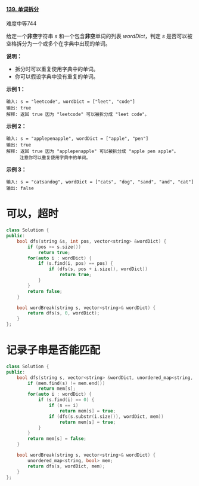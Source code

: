 #### [139. 单词拆分](https://leetcode-cn.com/problems/word-break/)

难度中等744

给定一个**非空**字符串 *s* 和一个包含**非空**单词的列表 *wordDict*，判定 *s* 是否可以被空格拆分为一个或多个在字典中出现的单词。

**说明：**

- 拆分时可以重复使用字典中的单词。
- 你可以假设字典中没有重复的单词。

**示例 1：**

```
输入: s = "leetcode", wordDict = ["leet", "code"]
输出: true
解释: 返回 true 因为 "leetcode" 可以被拆分成 "leet code"。
```

**示例 2：**

```
输入: s = "applepenapple", wordDict = ["apple", "pen"]
输出: true
解释: 返回 true 因为 "applepenapple" 可以被拆分成 "apple pen apple"。
     注意你可以重复使用字典中的单词。
```

**示例 3：**

```
输入: s = "catsandog", wordDict = ["cats", "dog", "sand", "and", "cat"]
输出: false
```





# 可以，超时

```c++
class Solution {
public:
    bool dfs(string &s, int pos, vector<string> &wordDict) {
        if (pos >= s.size())
            return true;
        for(auto i : wordDict) {
            if (s.find(i, pos) == pos) {
                if (dfs(s, pos + i.size(), wordDict))
                    return true;
            }
        }
        return false;
    }

    bool wordBreak(string s, vector<string>& wordDict) {
        return dfs(s, 0, wordDict);
    }
};
```



# 记录子串是否能匹配

```c++
class Solution {
public:
    bool dfs(string s, vector<string> &wordDict, unordered_map<string, bool> &mem) {
        if (mem.find(s) != mem.end())
            return mem[s];
        for(auto i : wordDict) {
            if (s.find(i) == 0) {
                if (s == i)
                    return mem[s] = true;
                if (dfs(s.substr(i.size()), wordDict, mem))
                    return mem[s] = true;
            }
        }
        return mem[s] = false;
    }

    bool wordBreak(string s, vector<string>& wordDict) {
        unordered_map<string, bool> mem;
        return dfs(s, wordDict, mem);
    }
};
```


